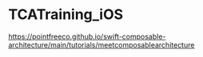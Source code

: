 # TCATraining_iOS

https://pointfreeco.github.io/swift-composable-architecture/main/tutorials/meetcomposablearchitecture
